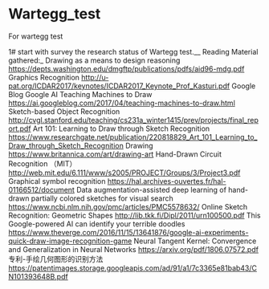# Wartegg_test
For wartegg test

1# start with survey the research status of  Wartegg test.__
Reading Material gathered:_
Drawing as a means to design reasoning
https://depts.washington.edu/dmgftp/publications/pdfs/aid96-mdg.pdf
Graphics Recognition
http://u-pat.org/ICDAR2017/keynotes/ICDAR2017_Keynote_Prof_Kasturi.pdf
 Google Blog Google AI
Teaching Machines to Draw
https://ai.googleblog.com/2017/04/teaching-machines-to-draw.html
Sketch-based Object Recognition
http://cvgl.stanford.edu/teaching/cs231a_winter1415/prev/projects/final_report.pdf
Art 101: Learning to Draw through Sketch Recognition
https://www.researchgate.net/publication/220818829_Art_101_Learning_to_Draw_through_Sketch_Recognition
Drawing
https://www.britannica.com/art/drawing-art
Hand-Drawn Circuit Recognition （MIT）
http://web.mit.edu/6.111/www/s2005/PROJECT/Groups/3/Project3.pdf
Graphical symbol recognition
https://hal.archives-ouvertes.fr/hal-01166512/document
Data augmentation-assisted deep learning of hand-drawn partially colored sketches for visual search
https://www.ncbi.nlm.nih.gov/pmc/articles/PMC5578632/
Online Sketch Recognition: Geometric Shapes
http://lib.tkk.fi/Dipl/2011/urn100500.pdf
This Google-powered AI can identify your terrible doodles
https://www.theverge.com/2016/11/15/13641876/google-ai-experiments-quick-draw-image-recognition-game
Neural Tangent Kernel:
Convergence and Generalization in Neural Networks
https://arxiv.org/pdf/1806.07572.pdf
专利-手绘几何图形的识别方法
https://patentimages.storage.googleapis.com/ad/91/a1/7c3365e81bab43/CN101393648B.pdf
